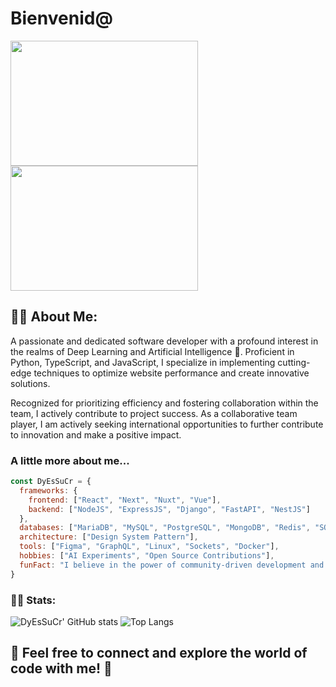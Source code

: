 # Bienvenid@
<div>
  <img src="https://media.giphy.com/media/5k5vZwRFZR5aZeniqb/giphy.gif" width="300" height="200">
  <img src="https://media.giphy.com/media/fb8maSaKTj3WVy2gFQ/giphy.gif" width="300" height="200"> 
</div>


## 👨‍💻 About Me:
A passionate and dedicated software developer with a profound interest in the realms of Deep Learning and Artificial Intelligence 🤖. Proficient in Python, TypeScript, and JavaScript, I specialize in implementing cutting-edge techniques to optimize website performance and create innovative solutions.

Recognized for prioritizing efficiency and fostering collaboration within the team, I actively contribute to project success. As a collaborative team player, I am actively seeking international opportunities to further contribute to innovation and make a positive impact.


### A little more about me...
```javascript
const DyEsSuCr = {
  frameworks: {
    frontend: ["React", "Next", "Nuxt", "Vue"],
    backend: ["NodeJS", "ExpressJS", "Django", "FastAPI", "NestJS"]
  },
  databases: ["MariaDB", "MySQL", "PostgreSQL", "MongoDB", "Redis", "SQLite"],
  architecture: ["Design System Pattern"],
  tools: ["Figma", "GraphQL", "Linux", "Sockets", "Docker"],
  hobbies: ["AI Experiments", "Open Source Contributions"],
  funFact: "I believe in the power of community-driven development and continuous learning!"
}
```

### 👨‍💻 Stats:
![DyEsSuCr' GitHub stats](https://github-readme-stats.vercel.app/api?username=dyessucr&show_icons=true&theme=tokyonight) ![Top Langs](https://github-readme-stats.vercel.app/api/top-langs/?username=dyessucr&layout=compact&theme=tokyonight)

## 🚀 Feel free to connect and explore the world of code with me! 🚀

